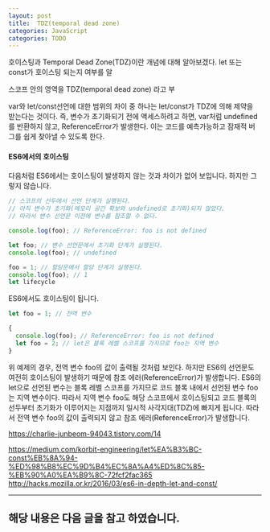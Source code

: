 ```yaml
---
layout: post
title:  TDZ(temporal dead zone)
categories: JavaScript
categories: TODO
---
```


 호이스팅과 Temporal Dead Zone(TDZ)이란 개념에 대해 알아보겠다.
let 또는 const가 호이스팅 되는지 여부를 알

스코프 안의 영역을 TDZ(temporal dead zone) 라고 부



var와 let/const선언에 대한 범위의 차이 중 하나는 let/const가 TDZ에 의해 제약을 받는다는 것이다.
즉, 변수가 초기화되기 전에 액세스하려고 하면, var처럼 undefined를 반환하지 않고, ReferenceError가 발생한다. 이는 코드를 예측가능하고 잠재적 버그를 쉽게 찾아낼 수 있도록 한다.



#### ES6에서의 호이스팅
다음처럼 ES6에서는 호이스팅이 발생하지 않는 것과 차이가 없어 보입니다. 하지만 그렇지 않습니다. 

```js
// 스코프의 선두에서 선언 단계가 실행된다.
// 아직 변수가 초기화(메모리 공간 확보와 undefined로 초기화)되지 않았다.
// 따라서 변수 선언문 이전에 변수를 참조할 수 없다.

console.log(foo); // ReferenceError: foo is not defined

let foo; // 변수 선언문에서 초기화 단계가 실행된다.
console.log(foo); // undefined

foo = 1; // 할당문에서 할당 단계가 실행된다.
console.log(foo); // 1
let lifecycle

```

ES6에서도 호이스팅이 됩니다.
```js
let foo = 1; // 전역 변수

{
  console.log(foo); // ReferenceError: foo is not defined
  let foo = 2; // let은 블록 레벨 스코프를 가지므로 foo는 지역 변수
}
```

위 예제의 경우, 전역 변수 foo의 값이 출력될 것처럼 보인다. 하지만 ES6의 선언문도 여전히 호이스팅이 발생하기 때문에 참조 에러(ReferenceError)가 발생합니다. ES6의 let으로 선언된 변수는 블록 레벨 스코프를 가지므로 코드 블록 내에서 선언된 변수 foo는 지역 변수이다. 따라서 지역 변수 foo도 해당 스코프에서 호이스팅되고 코드 블록의 선두부터 초기화가 이루어지는 지점까지 일시적 사각지대(TDZ)에 빠지게 됩니다. 따라서 전역 변수 foo의 값이 출력되지 않고 참조 에러(ReferenceError)가 발생합니다.




https://charlie-junbeom-94043.tistory.com/14

https://medium.com/korbit-engineering/let%EA%B3%BC-const%EB%8A%94-%ED%98%B8%EC%9D%B4%EC%8A%A4%ED%8C%85-%EB%90%A0%EA%B9%8C-72fcf2fac365
http://hacks.mozilla.or.kr/2016/03/es6-in-depth-let-and-const/


----
해당 내용은 다음 글을 참고 하였습니다.
- 